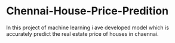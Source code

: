 # Chennai-House-Price-Predition
In this project of machine learning i ave developed  model which is accurately predict the real estate price of houses in chaennai.
